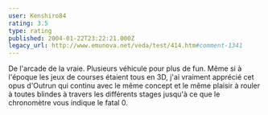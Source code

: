 ```yaml
---
user: Kenshiro84
rating: 3.5
type: rating
published: 2004-01-22T23:22:21.000Z
legacy_url: http://www.emunova.net/veda/test/414.htm#comment-1341
---
```

De l'arcade de la vraie. Plusieurs véhicule pour plus de fun. Même si à l'époque les jeux de courses étaient tous en 3D, j'ai vraiment apprécié cet opus d'Outrun qui continu avec le même concept et le même plaisir à rouler à toutes blindes à travers les différents stages jusqu'à ce que le chronomètre vous indique le fatal 0\.